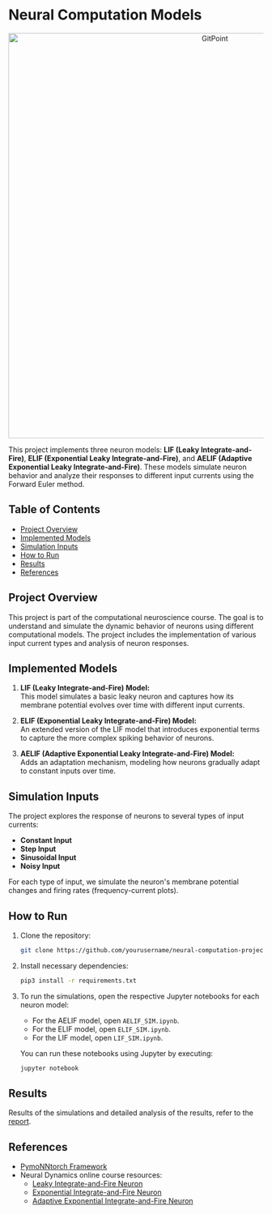 # Neural Computation Models

<p align="center">
  <a href="https://gitpoint.co/">
    <img alt="GitPoint" title="GitPoint" src="https://i.postimg.cc/FsqTSYmF/An-LIF-neuron-a-a-schematic-connection-between-three-pre-neurons-to-one-post-neuron.jpg" width="800">
  </a>
</p>

This project implements three neuron models: **LIF (Leaky Integrate-and-Fire)**, **ELIF (Exponential Leaky Integrate-and-Fire)**, and **AELIF (Adaptive Exponential Leaky Integrate-and-Fire)**. These models simulate neuron behavior and analyze their responses to different input currents using the Forward Euler method.

## Table of Contents
- [Project Overview](#project-overview)
- [Implemented Models](#implemented-models)
- [Simulation Inputs](#simulation-inputs)
- [How to Run](#how-to-run)
- [Results](#results)
- [References](#references)

## Project Overview
This project is part of the computational neuroscience course. The goal is to understand and simulate the dynamic behavior of neurons using different computational models. The project includes the implementation of various input current types and analysis of neuron responses.

## Implemented Models
1. **LIF (Leaky Integrate-and-Fire) Model:**  
   This model simulates a basic leaky neuron and captures how its membrane potential evolves over time with different input currents.
   
2. **ELIF (Exponential Leaky Integrate-and-Fire) Model:**  
   An extended version of the LIF model that introduces exponential terms to capture the more complex spiking behavior of neurons.

3. **AELIF (Adaptive Exponential Leaky Integrate-and-Fire) Model:**  
   Adds an adaptation mechanism, modeling how neurons gradually adapt to constant inputs over time.

## Simulation Inputs
The project explores the response of neurons to several types of input currents:
- **Constant Input**
- **Step Input**
- **Sinusoidal Input**
- **Noisy Input**

For each type of input, we simulate the neuron's membrane potential changes and firing rates (frequency-current plots).

## How to Run
1. Clone the repository:
   ```bash
   git clone https://github.com/yourusername/neural-computation-project.git
2. Install necessary dependencies:
   ```bash
   pip3 install -r requirements.txt
4. To run the simulations, open the respective Jupyter notebooks for each neuron model:
   - For the AELIF model, open `AELIF_SIM.ipynb`.
   - For the ELIF model, open `ELIF_SIM.ipynb`.
   - For the LIF model, open `LIF_SIM.ipynb`.

   You can run these notebooks using Jupyter by executing:
   ```bash
   jupyter notebook

## Results
Results of the simulations and detailed analysis of the results, refer to the [report](./Report/Report.pdf).

## References
- [PymoNNtorch Framework](https://github.com/cnrl/PymoNNtorch)
- Neural Dynamics online course resources:
   - [Leaky Integrate-and-Fire Neuron](https://neuronaldynamics.epfl.ch/online/Ch1.S3.html)
   - [Exponential Integrate-and-Fire Neuron](https://neuronaldynamics.epfl.ch/online/Ch5.S2.html)
   - [Adaptive Exponential Integrate-and-Fire Neuron](https://neuronaldynamics.epfl.ch/online/Ch6.S1.html)

